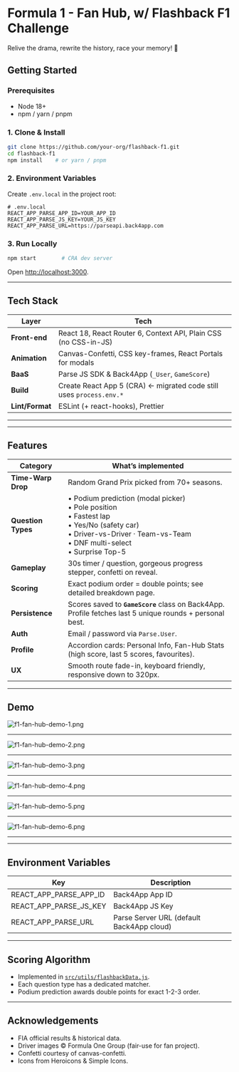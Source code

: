 # Formula 1 - Fan Hub, w/ Flashback F1 Challenge

Relive the drama, rewrite the history, race your memory! 🏁

## Getting Started

### Prerequisites

- Node 18+
- npm / yarn / pnpm

### 1. Clone & Install

```bash
git clone https://github.com/your-org/flashback-f1.git
cd flashback-f1
npm install    # or yarn / pnpm
```

### 2. Environment Variables

Create `.env.local` in the project root:

```env
# .env.local
REACT_APP_PARSE_APP_ID=YOUR_APP_ID
REACT_APP_PARSE_JS_KEY=YOUR_JS_KEY
REACT_APP_PARSE_URL=https://parseapi.back4app.com
```

### 3. Run Locally

```bash
npm start        # CRA dev server
```

Open [http://localhost:3000](http://localhost:3000).

---

## Tech Stack

| Layer         | Tech                                                                 |
|---------------|----------------------------------------------------------------------|
| **Front-end** | React 18, React Router 6, Context API, Plain CSS (no CSS-in-JS)      |
| **Animation** | Canvas-Confetti, CSS key-frames, React Portals for modals            |
| **BaaS**      | Parse JS SDK & Back4App (`_User`, `GameScore`)                       |
| **Build**     | Create React App 5 (CRA) ← migrated code still uses `process.env.*`  |
| **Lint/Format** | ESLint (+ react-hooks), Prettier                                   |

---

---

## Features

| Category         | What’s implemented                                                                 |
|------------------|-----------------------------------------------------------------------------------|
| **Time-Warp Drop** | Random Grand Prix picked from 70+ seasons.                                       |
| **Question Types** | • Podium prediction (modal picker)<br>• Pole position<br>• Fastest lap<br>• Yes/No (safety car)<br>• Driver-vs-Driver · Team-vs-Team<br>• DNF multi-select<br>• Surprise Top-5 |
| **Gameplay**     | 30s timer / question, gorgeous progress stepper, confetti on reveal.              |
| **Scoring**      | Exact podium order = double points; see detailed breakdown page.                   |
| **Persistence**  | Scores saved to **`GameScore`** class on Back4App.<br>Profile fetches last 5 unique rounds + personal best. |
| **Auth**         | Email / password via `Parse.User`.                                                |
| **Profile**      | Accordion cards: Personal Info, Fan-Hub Stats (high score, last 5 scores, favourites). |
| **UX**           | Smooth route fade-in, keyboard friendly, responsive down to 320px.                |

---

## Demo

![f1-fan-hub-demo-1.png](public%2Fdemo%2Ff1-fan-hub-demo-1.png)

---

![f1-fan-hub-demo-2.png](public%2Fdemo%2Ff1-fan-hub-demo-2.png)

---

![f1-fan-hub-demo-3.png](public%2Fdemo%2Ff1-fan-hub-demo-3.png)

---

![f1-fan-hub-demo-4.png](public%2Fdemo%2Ff1-fan-hub-demo-4.png)

---

![f1-fan-hub-demo-5.png](public%2Fdemo%2Ff1-fan-hub-demo-5.png)

---

![f1-fan-hub-demo-6.png](public%2Fdemo%2Ff1-fan-hub-demo-6.png)

---

---

## Environment Variables

| Key                    | Description                |
|------------------------|---------------------------|
| REACT_APP_PARSE_APP_ID | Back4App App ID           |
| REACT_APP_PARSE_JS_KEY | Back4App JS Key           |
| REACT_APP_PARSE_URL    | Parse Server URL (default Back4App cloud) |

---

## Scoring Algorithm

- Implemented in [`src/utils/flashbackData.js`](src/utils/flashbackData.js).
- Each question type has a dedicated matcher.
- Podium prediction awards double points for exact 1-2-3 order.

---

## Acknowledgements

- FIA official results & historical data.
- Driver images © Formula One Group (fair-use for fan project).
- Confetti courtesy of canvas-confetti.
- Icons from Heroicons & Simple Icons.
